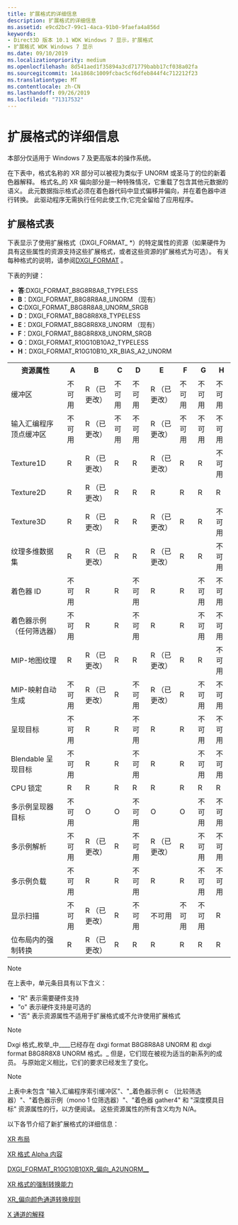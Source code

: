 ```yaml
---
title: 扩展格式的详细信息
description: 扩展格式的详细信息
ms.assetid: e9cd2bc7-99c1-4aca-91b0-9faefa4a856d
keywords:
- Direct3D 版本 10.1 WDK Windows 7 显示，扩展格式
- 扩展格式 WDK Windows 7 显示
ms.date: 09/10/2019
ms.localizationpriority: medium
ms.openlocfilehash: 8d541aed1f35894a3cd71779babb17cf038a02fa
ms.sourcegitcommit: 14a1868c1009fcbac5cf6dfeb844f4c712212f23
ms.translationtype: MT
ms.contentlocale: zh-CN
ms.lasthandoff: 09/26/2019
ms.locfileid: "71317532"
---
```

# <a name="details-of-the-extended-format"></a>扩展格式的详细信息

本部分仅适用于 Windows 7 及更高版本的操作系统。

在下表中，格式名称的 XR 部分可以被视为类似于 UNORM 或圣马丁的位的新着色器解释。 格式名\_的 XR 偏向部分是一种特殊情况，它重载了包含其他元数据的语义。 此元数据指示格式必须在着色器代码中显式偏移并偏向，并在着色器中进行转换。 此驱动程序无需执行任何此使工作;它完全留给了应用程序。

## <a name="table-of-extended-formats"></a>扩展格式表

下表显示了使用扩展格式（DXGI_FORMAT_ *）的特定属性的资源（如果硬件为具有这些属性的资源支持这些扩展格式，或者这些资源的扩展格式为可选）。 有关每种格式的说明，请参阅[DXGI_FORMAT](https://docs.microsoft.com/windows/win32/api/dxgiformat/ne-dxgiformat-dxgi_format) 。

下表的列键：

- **答**:DXGI_FORMAT_B8G8R8A8_TYPELESS
- **B**：DXGI_FORMAT_B8G8R8A8_UNORM （现有）
- **C**:DXGI_FORMAT_B8G8R8A8_UNORM_SRGB
- **D**：DXGI_FORMAT_B8G8R8X8_TYPELESS
- **E**：DXGI_FORMAT_B8G8R8X8_UNORM （现有）
- **F**：DXGI_FORMAT_B8G8R8X8_UNORM_SRGB
- **G**：DXGI_FORMAT_R10G10B10A2_TYPELESS
- **H**：DXGI_FORMAT_R10G10B10_XR_BIAS_A2_UNORM

<table>
<head>
    <tr>
        <th>资源属性</th>
        <th>A</th>
        <th>B</th>
        <th>C</th>
        <th>D</th>
        <th>E</th>
        <th>F</th>
        <th>G</th>
        <th>H</th>
    </tr>
</head>
<body>
    <tr>
        <td>缓冲区</td>
        <td>不可用</td>
        <td>R （已更改）</td>
        <td>不可用</td>
        <td>不可用</td>
        <td>R （已更改）</td>
        <td>不可用</td>
        <td>不可用</td>
        <td>不可用</td>
    </tr>
    <tr>
        <td>输入汇编程序顶点缓冲区</td>
        <td>不可用</td>
        <td>R （已更改）</td>
        <td>不可用</td>
        <td>不可用</td>
        <td>R （已更改）</td>
        <td>不可用</td>
        <td>不可用</td>
        <td>不可用</td>
    </tr>
    <tr>
        <td>Texture1D</td>
        <td>R</td>
        <td>R （已更改）</td>
        <td>R</td>
        <td>R</td>
        <td>R （已更改）</td>
        <td>R</td>
        <td>R</td>
        <td>不可用</td>
    </tr>
    <tr>
        <td>Texture2D</td>
        <td>R</td>
        <td>R （已更改）</td>
        <td>R</td>
        <td>R</td>
        <td>R</td>
        <td>R</td>
        <td>R</td>
        <td>R</td>
    </tr>    <tr>
        <td>Texture3D</td>
        <td>R</td>
        <td>R （已更改）</td>
        <td>R</td>
        <td>R</td>
        <td>R （已更改）</td>
        <td>R</td>
        <td>R</td>
        <td>不可用</td>
    </tr>
    <tr>
        <td>纹理多维数据集</td>
        <td>R</td>
        <td>R （已更改）</td>
        <td>R</td>
        <td>R</td>
        <td>R （已更改）</td>
        <td>R</td>
        <td>R</td>
        <td>不可用</td>
    </tr>
    <tr>
        <td>着色器 ID</td>
        <td>不可用</td>
        <td>R</td>
        <td>R</td>
        <td>不可用</td>
        <td>R</td>
        <td>R</td>
        <td>不可用</td>
        <td>不可用</td>
    </tr>
    <tr>
        <td>着色器示例（任何筛选器）</td>
        <td>不可用</td>
        <td>R</td>
        <td>R</td>
        <td>不可用</td>
        <td>R</td>
        <td>R</td>
        <td>不可用</td>
        <td>不可用</td>
    </tr>
    <tr>
        <td>MIP-地图纹理</td>
        <td>R</td>
        <td>R （已更改）</td>
        <td>R</td>
        <td>R</td>
        <td>R （已更改）</td>
        <td>R</td>
        <td>R</td>
        <td>不可用</td>
    </tr>
    <tr>
        <td>MIP-映射自动生成</td>
        <td>不可用</td>
        <td>R （已更改）</td>
        <td>R</td>
        <td>不可用</td>
        <td>R （已更改）</td>
        <td>R</td>
        <td>不可用</td>
        <td>不可用</td>
    </tr>
    <tr>
        <td>呈现目标</td>
        <td>不可用</td>
        <td>R</td>
        <td>R</td>
        <td>不可用</td>
        <td>R</td>
        <td>R</td>
        <td>不可用</td>
        <td>不可用</td>
    </tr>
    <tr>
        <td>Blendable 呈现目标</td>
        <td>不可用</td>
        <td>R</td>
        <td>R</td>
        <td>不可用</td>
        <td>R</td>
        <td>R</td>
        <td>不可用</td>
        <td>不可用</td>
    </tr>
    <tr>
        <td>CPU 锁定</td>
        <td>R</td>
        <td>R</td>
        <td>R</td>
        <td>R</td>
        <td>R</td>
        <td>R</td>
        <td>R</td>
        <td>R</td>
    </tr>
    <tr>
        <td>多示例呈现器目标</td>
        <td>不可用</td>
        <td>O</td>
        <td>O</td>
        <td>不可用</td>
        <td>O</td>
        <td>O</td>
        <td>不可用</td>
        <td>不可用</td>
    </tr>
    <tr>
        <td>多示例解析</td>
        <td>不可用</td>
        <td>R （已更改）</td>
        <td>R</td>
        <td>不可用</td>
        <td>R （已更改）</td>
        <td>R</td>
        <td>不可用</td>
        <td>不可用</td>
    </tr>
    <tr>
        <td>多示例负载</td>
        <td>不可用</td>
        <td>R</td>
        <td>R</td>
        <td>不可用</td>
        <td>R</td>
        <td>R</td>
        <td>不可用</td>
        <td>不可用</td>
    </tr>
    <tr>
        <td>显示扫描</td>
        <td>不可用</td>
        <td>R （已更改）</td>
        <td>R</td>
        <td>不可用</td>
        <td>不可用</td>
        <td>不可用</td>
        <td>不可用</td>
        <td>R</td>
    </tr>
    <tr>
        <td>位布局内的强制转换</td>
        <td>R</td>
        <td>R （已更改）</td>
        <td>R</td>
        <td>R</td>
        <td>R</td>
        <td>R</td>
        <td>R</td>
        <td>R</td>
    </tr>
</body>
</table>

>[!NOTE]
>在上表中，单元条目具有以下含义：
>
>- "R" 表示需要硬件支持
>- "o" 表示硬件支持是可选的
>- "否" 表示资源属性不适用于扩展格式或不允许使用扩展格式

>[!NOTE]
>Dxgi 格式\_枚举\_中\_\_\_\_已经存在 dxgi format B8G8R8A8 UNORM 和 dxgi format B8G8R8X8 UNORM 格式。\_ 但是，它们现在被视为适当的新系列的成员。 与原始定义相比，它们的要求已经发生了变化。

>[!NOTE]
>上表中未包含 "输入汇编程序索引缓冲区"、"\_着色器示例 c （比较筛选器）"、"着色器示例（mono 1 位筛选器）"、"着色器 gather4" 和 "深度模具目标" 资源属性的行，以方便阅读。 这些资源属性的所有含义均为 N/A。

以下各节介绍了新扩展格式的详细信息：

[XR 布局](xr-layout.md)

[XR 格式 Alpha 内容](xr-format-alpha-content.md)

[DXGI\_FORMAT\_R10G10B10XR\_偏向\_A2UNORM\_\_](dxgi-format-r10g10b10-xr-bias-a2-unorm.md)

[XR 格式的强制转换能力](casting-ability-of-xr-formats.md)

[XR\_偏向颜色通道转换规则](xr-bias-color-channel-conversion-rules.md)

[X 通道的解释](interpretation-of-x-channel.md)
